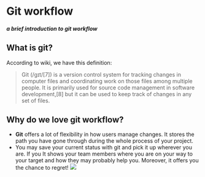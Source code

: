 # Git workflow
##### a brief introduction to git workflow
## What is git?
According to wiki, we have this definition:
> Git (/ɡɪt/[7]) is a version control system for tracking changes in computer files and coordinating work on those files among multiple people. It is primarily used for source code management in software development,[8] but it can be used to keep track of changes in any set of files.

##  Why do we love git workflow?

+ **Git** offers a lot of flexibility in how users manage changes. It stores the path you have gone through during the whole process of your project. 
+ You may save your current status with git and pick it up wherever you are. If you It shows your team members where you are on your way to your target and how they may probably help you. Moreover, it offers you the chance to regret!
![](http://p.07358.com/image/20160406/1459929457191620.png)
